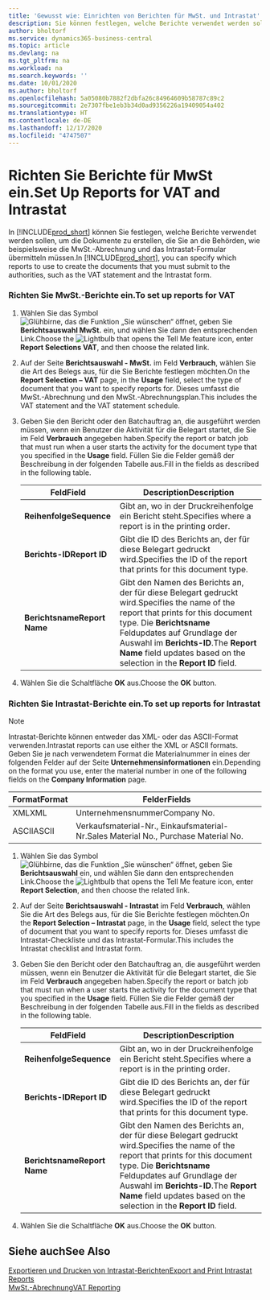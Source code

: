 ```yaml
---
title: 'Gewusst wie: Einrichten von Berichten für MwSt. und Intrastat'
description: Sie können festlegen, welche Berichte verwendet werden sollen, um die Dokumente zu erstellen, die Sie an die Behörden, wie beispielsweise die MwSt.-Abrechnung und das Intrastat-Formular übermitteln müssen.
author: bholtorf
ms.service: dynamics365-business-central
ms.topic: article
ms.devlang: na
ms.tgt_pltfrm: na
ms.workload: na
ms.search.keywords: ''
ms.date: 10/01/2020
ms.author: bholtorf
ms.openlocfilehash: 5a05080b7882f2dbfa26c84964609b58787c89c2
ms.sourcegitcommit: 2e7307fbe1eb3b34d0ad9356226a19409054a402
ms.translationtype: HT
ms.contentlocale: de-DE
ms.lasthandoff: 12/17/2020
ms.locfileid: "4747507"
---
```

# <a name="set-up-reports-for-vat-and-intrastat"></a><span data-ttu-id="19d65-103">Richten Sie Berichte für MwSt ein.</span><span class="sxs-lookup"><span data-stu-id="19d65-103">Set Up Reports for VAT and Intrastat</span></span>
<span data-ttu-id="19d65-104">In [!INCLUDE[prod_short](../../includes/prod_short.md)] können Sie festlegen, welche Berichte verwendet werden sollen, um die Dokumente zu erstellen, die Sie an die Behörden, wie beispielsweise die MwSt.-Abrechnung und das Intrastat-Formular übermitteln müssen.</span><span class="sxs-lookup"><span data-stu-id="19d65-104">In [!INCLUDE[prod_short](../../includes/prod_short.md)], you can specify which reports to use to create the documents that you must submit to the authorities, such as the VAT statement and the Intrastat form.</span></span>  

### <a name="to-set-up-reports-for-vat"></a><span data-ttu-id="19d65-105">Richten Sie MwSt.-Berichte ein.</span><span class="sxs-lookup"><span data-stu-id="19d65-105">To set up reports for VAT</span></span>  

1.  <span data-ttu-id="19d65-106">Wählen Sie das Symbol ![Glühbirne, das die Funktion „Sie wünschen“ öffnet](../../media/ui-search/search_small.png "Sagen Sie mir, was Sie tun wollen"), geben Sie **Berichtsauswahl MwSt.** ein, und wählen Sie dann den entsprechenden Link.</span><span class="sxs-lookup"><span data-stu-id="19d65-106">Choose the ![Lightbulb that opens the Tell Me feature](../../media/ui-search/search_small.png "Tell me what you want to do") icon, enter **Report Selections VAT**, and then choose the related link.</span></span>  

2.  <span data-ttu-id="19d65-107">Auf der Seite **Berichtsauswahl - MwSt.** im Feld **Verbrauch**, wählen Sie die Art des Belegs aus, für die Sie Berichte festlegen möchten.</span><span class="sxs-lookup"><span data-stu-id="19d65-107">On the **Report Selection – VAT** page, in the **Usage** field, select the type of document that you want to specify reports for.</span></span> <span data-ttu-id="19d65-108">Dieses umfasst die MwSt.-Abrechnung und den MwSt.-Abrechnungsplan.</span><span class="sxs-lookup"><span data-stu-id="19d65-108">This includes the VAT statement and the VAT statement schedule.</span></span>  

3.  <span data-ttu-id="19d65-109">Geben Sie den Bericht oder den Batchauftrag an, die ausgeführt werden müssen, wenn ein Benutzer die Aktivität für die Belegart startet, die Sie im Feld **Verbrauch** angegeben haben.</span><span class="sxs-lookup"><span data-stu-id="19d65-109">Specify the report or batch job that must run when a user starts the activity for the document type that you specified in the **Usage** field.</span></span> <span data-ttu-id="19d65-110">Füllen Sie die Felder gemäß der Beschreibung in der folgenden Tabelle aus.</span><span class="sxs-lookup"><span data-stu-id="19d65-110">Fill in the fields as described in the following table.</span></span>  

    |<span data-ttu-id="19d65-111">Feld</span><span class="sxs-lookup"><span data-stu-id="19d65-111">Field</span></span>|<span data-ttu-id="19d65-112">Description</span><span class="sxs-lookup"><span data-stu-id="19d65-112">Description</span></span>|  
    |---------------------------------|---------------------------------------|  
    |<span data-ttu-id="19d65-113">**Reihenfolge**</span><span class="sxs-lookup"><span data-stu-id="19d65-113">**Sequence**</span></span>|<span data-ttu-id="19d65-114">Gibt an, wo in der Druckreihenfolge ein Bericht steht.</span><span class="sxs-lookup"><span data-stu-id="19d65-114">Specifies where a report is in the printing order.</span></span>|  
    |<span data-ttu-id="19d65-115">**Berichts-ID**</span><span class="sxs-lookup"><span data-stu-id="19d65-115">**Report ID**</span></span>|<span data-ttu-id="19d65-116">Gibt die ID des Berichts an, der für diese Belegart gedruckt wird.</span><span class="sxs-lookup"><span data-stu-id="19d65-116">Specifies the ID of the report that prints for this document type.</span></span>|  
    |<span data-ttu-id="19d65-117">**Berichtsname**</span><span class="sxs-lookup"><span data-stu-id="19d65-117">**Report Name**</span></span>|<span data-ttu-id="19d65-118">Gibt den Namen des Berichts an, der für diese Belegart gedruckt wird.</span><span class="sxs-lookup"><span data-stu-id="19d65-118">Specifies the name of the report that prints for this document type.</span></span> <span data-ttu-id="19d65-119">Die **Berichtsname** Feldupdates auf Grundlage der Auswahl im **Berichts-ID**.</span><span class="sxs-lookup"><span data-stu-id="19d65-119">The **Report Name** field updates based on the selection in the **Report ID** field.</span></span>|  

4.  <span data-ttu-id="19d65-120">Wählen Sie die Schaltfläche **OK** aus.</span><span class="sxs-lookup"><span data-stu-id="19d65-120">Choose the **OK** button.</span></span>  

### <a name="to-set-up-reports-for-intrastat"></a><span data-ttu-id="19d65-121">Richten Sie Intrastat-Berichte ein.</span><span class="sxs-lookup"><span data-stu-id="19d65-121">To set up reports for Intrastat</span></span>  
> [!NOTE]
> <span data-ttu-id="19d65-122">Intrastat-Berichte können entweder das XML- oder das ASCII-Format verwenden.</span><span class="sxs-lookup"><span data-stu-id="19d65-122">Intrastat reports can use either the XML or ASCII formats.</span></span> <span data-ttu-id="19d65-123">Geben Sie je nach verwendetem Format die Materialnummer in eines der folgenden Felder auf der Seite **Unternehmensinformationen** ein.</span><span class="sxs-lookup"><span data-stu-id="19d65-123">Depending on the format you use, enter the material number in one of the following fields on the **Company  Information** page.</span></span>  
> 
> |<span data-ttu-id="19d65-124">Format</span><span class="sxs-lookup"><span data-stu-id="19d65-124">Format</span></span>|<span data-ttu-id="19d65-125">Felder</span><span class="sxs-lookup"><span data-stu-id="19d65-125">Fields</span></span>|
> |---------|---------|
> |<span data-ttu-id="19d65-126">XML</span><span class="sxs-lookup"><span data-stu-id="19d65-126">XML</span></span>|<span data-ttu-id="19d65-127">Unternehmensnummer</span><span class="sxs-lookup"><span data-stu-id="19d65-127">Company No.</span></span>|
> |<span data-ttu-id="19d65-128">ASCII</span><span class="sxs-lookup"><span data-stu-id="19d65-128">ASCII</span></span>|<span data-ttu-id="19d65-129">Verkaufsmaterial-Nr., Einkaufsmaterial-Nr.</span><span class="sxs-lookup"><span data-stu-id="19d65-129">Sales Material No., Purchase Material No.</span></span>|

1.  <span data-ttu-id="19d65-130">Wählen Sie das Symbol ![Glühbirne, das die Funktion „Sie wünschen“ öffnet](../../media/ui-search/search_small.png "Sagen Sie mir, was Sie tun wollen"), geben Sie **Berichtsauswahl** ein, und wählen Sie dann den entsprechenden Link.</span><span class="sxs-lookup"><span data-stu-id="19d65-130">Choose the ![Lightbulb that opens the Tell Me feature](../../media/ui-search/search_small.png "Tell me what you want to do") icon, enter **Report Selection**, and then choose the related link.</span></span>  

2.  <span data-ttu-id="19d65-131">Auf der Seite **Berichtsauswahl - Intrastat** im Feld **Verbrauch**, wählen Sie die Art des Belegs aus, für die Sie Berichte festlegen möchten.</span><span class="sxs-lookup"><span data-stu-id="19d65-131">On the **Report Selection – Intrastat** page, in the **Usage** field, select the type of document that you want to specify reports for.</span></span> <span data-ttu-id="19d65-132">Dieses umfasst die Intrastat-Checkliste und das Intrastat-Formular.</span><span class="sxs-lookup"><span data-stu-id="19d65-132">This includes the Intrastat checklist and Intrastat form.</span></span>  

3.  <span data-ttu-id="19d65-133">Geben Sie den Bericht oder den Batchauftrag an, die ausgeführt werden müssen, wenn ein Benutzer die Aktivität für die Belegart startet, die Sie im Feld **Verbrauch** angegeben haben.</span><span class="sxs-lookup"><span data-stu-id="19d65-133">Specify the report or batch job that must run when a user starts the activity for the document type that you specified in the **Usage** field.</span></span> <span data-ttu-id="19d65-134">Füllen Sie die Felder gemäß der Beschreibung in der folgenden Tabelle aus.</span><span class="sxs-lookup"><span data-stu-id="19d65-134">Fill in the fields as described in the following table.</span></span>  

    |<span data-ttu-id="19d65-135">Feld</span><span class="sxs-lookup"><span data-stu-id="19d65-135">Field</span></span>|<span data-ttu-id="19d65-136">Description</span><span class="sxs-lookup"><span data-stu-id="19d65-136">Description</span></span>|  
    |---------------------------------|---------------------------------------|  
    |<span data-ttu-id="19d65-137">**Reihenfolge**</span><span class="sxs-lookup"><span data-stu-id="19d65-137">**Sequence**</span></span>|<span data-ttu-id="19d65-138">Gibt an, wo in der Druckreihenfolge ein Bericht steht.</span><span class="sxs-lookup"><span data-stu-id="19d65-138">Specifies where a report is in the printing order.</span></span>|  
    |<span data-ttu-id="19d65-139">**Berichts-ID**</span><span class="sxs-lookup"><span data-stu-id="19d65-139">**Report ID**</span></span>|<span data-ttu-id="19d65-140">Gibt die ID des Berichts an, der für diese Belegart gedruckt wird.</span><span class="sxs-lookup"><span data-stu-id="19d65-140">Specifies the ID of the report that prints for this document type.</span></span>|  
    |<span data-ttu-id="19d65-141">**Berichtsname**</span><span class="sxs-lookup"><span data-stu-id="19d65-141">**Report Name**</span></span>|<span data-ttu-id="19d65-142">Gibt den Namen des Berichts an, der für diese Belegart gedruckt wird.</span><span class="sxs-lookup"><span data-stu-id="19d65-142">Specifies the name of the report that prints for this document type.</span></span> <span data-ttu-id="19d65-143">Die **Berichtsname** Feldupdates auf Grundlage der Auswahl im **Berichts-ID**.</span><span class="sxs-lookup"><span data-stu-id="19d65-143">The **Report Name** field updates based on the selection in the **Report ID** field.</span></span>|  

4.  <span data-ttu-id="19d65-144">Wählen Sie die Schaltfläche **OK** aus.</span><span class="sxs-lookup"><span data-stu-id="19d65-144">Choose the **OK** button.</span></span>  

## <a name="see-also"></a><span data-ttu-id="19d65-145">Siehe auch</span><span class="sxs-lookup"><span data-stu-id="19d65-145">See Also</span></span>  
[<span data-ttu-id="19d65-146">Exportieren und Drucken von Intrastat-Berichten</span><span class="sxs-lookup"><span data-stu-id="19d65-146">Export and Print Intrastat Reports</span></span>](how-to-export-and-print-intrastat-reports.md)  
[<span data-ttu-id="19d65-147">MwSt.-Abrechnung</span><span class="sxs-lookup"><span data-stu-id="19d65-147">VAT Reporting</span></span>](vat-reporting.md)
